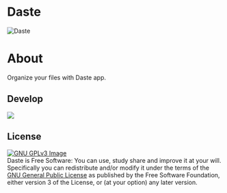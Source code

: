 # Daste
![Daste](https://user-images.githubusercontent.com/23485114/123182996-d4370500-d4a5-11eb-93d4-4e9519143337.png)

# About
Organize your files with Daste app.

## Develop
![](https://img.shields.io/github/forks/xmha97/Daste?style=for-the-badge)

## License
[![GNU GPLv3 Image](https://www.gnu.org/graphics/gplv3-127x51.png)](http://www.gnu.org/licenses/gpl-3.0.en.html)  
Daste is Free Software: You can use, study share and improve it at your
will. Specifically you can redistribute and/or modify it under the terms of the
[GNU General Public License](https://www.gnu.org/licenses/gpl.html) as
published by the Free Software Foundation, either version 3 of the License, or
(at your option) any later version.  
